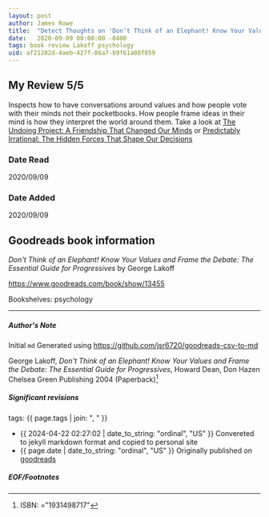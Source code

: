 ```yaml
---
layout: post
author: James Rowe
title:  "Detect Thoughts on 'Don't Think of an Elephant! Know Your Values and Frame the Debate'"
date:   2020-09-09 00:00:00 -0400
tags: book review Lakoff psychology
uid: af21282d-4aeb-427f-86a7-b9f61a08f059
---
```


<!-- highly dependent on how you personally use jekyll templates, and how you want this to show up -->
<!-- escape any jekyll keys with double brackets -->

## My Review 5/5

Inspects how to have conversations around values and how people vote with their minds not their pocketbooks. How people frame ideas in their mind is how they interpret the world around them. Take a look at [The Undoing Project: A Friendship That Changed Our Minds](https://www.goodreads.com/book/show/35631386) or [Predictably Irrational: The Hidden Forces That Shape Our Decisions](https://www.goodreads.com/book/show/1713426)

### Date Read
2020/09/09

### Date Added
2020/09/09

## Goodreads book information

*Don't Think of an Elephant! Know Your Values and Frame the Debate: The Essential Guide for Progressives* by George Lakoff

https://www.goodreads.com/book/show/13455

Bookshelves: psychology

---

##### Author's Note

Initial `md` Generated using https://github.com/jsr6720/goodreads-csv-to-md

George Lakoff, *Don't Think of an Elephant! Know Your Values and Frame the Debate: The Essential Guide for Progressives*, Howard Dean, Don Hazen Chelsea Green Publishing 2004 (Paperback)[^1]

##### Significant revisions

tags: {{ page.tags | join: ", " }} <!-- todo move this somewhere -->

- {{ 2024-04-22 02:27:02 | date_to_string: "ordinal", "US" }} Convereted to jekyll markdown format and copied to personal site
- {{ page.date | date_to_string: "ordinal", "US" }} Originally published on [goodreads](https://www.goodreads.com)

##### EOF/Footnotes

[^1]: ISBN: ="1931498717"